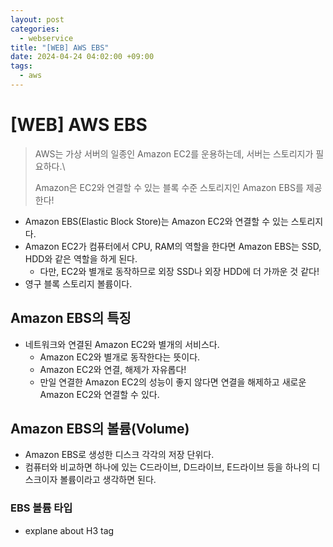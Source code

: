 ```yaml
---
layout: post
categories:
  - webservice
title: "[WEB] AWS EBS"
date: 2024-04-24 04:02:00 +09:00
tags:
  - aws
---
```

# \[WEB] AWS EBS

>AWS는 가상 서버의 일종인 Amazon EC2를 운용하는데, 서버는 스토리지가 필요하다.\
>
>Amazon은 EC2와 연결할 수 있는 블록 수준 스토리지인 Amazon EBS를 제공한다!

- Amazon EBS(Elastic Block Store)는 Amazon EC2와 연결할 수 있는 스토리지다.
- Amazon EC2가 컴퓨터에서 CPU, RAM의 역할을 한다면 Amazon EBS는 SSD, HDD와 같은 역할을 하게 된다.
	- 다만, EC2와 별개로 동작하므로 외장 SSD나 외장 HDD에 더 가까운 것 같다!
- 영구 블록 스토리지 볼륨이다.

## Amazon EBS의 특징

- 네트워크와 연결된 Amazon EC2와 별개의 서비스다.
	- Amazon EC2와 별개로 동작한다는 뜻이다.
	- Amazon EC2와 연결, 해제가 자유롭다!
	- 만일 연결한 Amazon EC2의 성능이 좋지 않다면 연결을 해제하고 새로운 Amazon EC2와 연결할 수 있다.

## Amazon EBS의 볼륨(Volume)

- Amazon EBS로 생성한 디스크 각각의 저장 단위다.
- 컴퓨터와 비교하면 하나에 있는 C드라이브, D드라이브, E드라이브 등을 하나의 디스크이자 볼륨이라고 생각하면 된다.
### EBS 볼륨 타입
- explane about H3 tag